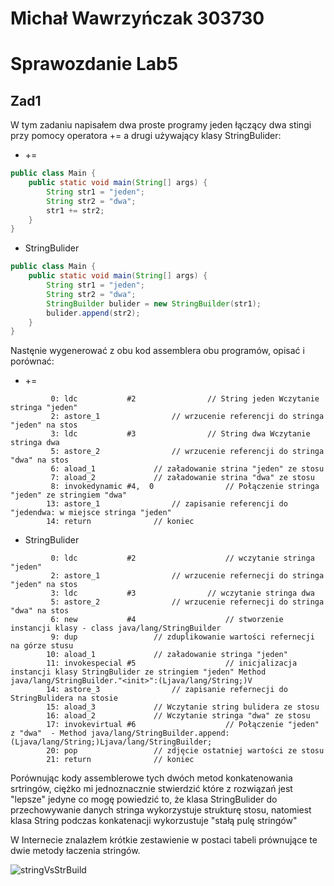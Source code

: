 # Michał Wawrzyńczak 303730
# Sprawozdanie Lab5

## Zad1
W tym zadaniu napisałem dwa proste programy jeden łączący dwa stingi przy pomocy operatora += a drugi używający klasy StringBulider:

- +=
```java
public class Main {
    public static void main(String[] args) {
        String str1 = "jeden";
        String str2 = "dwa";
        str1 += str2;
    }
}
```

- StringBulider
```java
public class Main {
    public static void main(String[] args) {
        String str1 = "jeden";
        String str2 = "dwa";
        StringBuilder bulider = new StringBuilder(str1);
        bulider.append(str2);
    }
}
```

Nastęnie wygenerować z obu kod assemblera obu programów, opisać i porównać: 

- +=
```
    	 0: ldc           #2            	// String jeden Wczytanie stringa "jeden"
         2: astore_1				// wrzucenie referencji do stringa "jeden" na stos
         3: ldc           #3              	// String dwa Wczytanie stringa dwa
         5: astore_2				// wrzucenie referencji do stringa "dwa" na stos
         6: aload_1				// załadowanie strina "jeden" ze stosu
         7: aload_2				// załadowanie strina "dwa" ze stosu
         8: invokedynamic #4,  0              	// Połączenie stringa "jeden" ze stringiem "dwa"
        13: astore_1				// zapisanie referencji do "jedendwa: w miejsce stringa "jeden"
        14: return				// koniec    
```

- StringBulider
```
         0: ldc           #2                  	// wczytanie stringa "jeden"
         2: astore_1				// wrzucenie refernecji do stringa "jeden" na stos
         3: ldc           #3            	// wczytanie stringa dwa
         5: astore_2				// wrzucenie refernecji do stringa "dwa" na stos
         6: new           #4                  	// stworzenie instancji klasy - class java/lang/StringBuilder
         9: dup					// zduplikowanie wartości refernecji na górze stusu
        10: aload_1				// załadowanie stringa "jeden"
        11: invokespecial #5                  	// inicjalizacja instancji klasy StringBulider ze stringiem "jeden" Method java/lang/StringBuilder."<init>":(Ljava/lang/String;)V
        14: astore_3				// zapisanie refernecji do StringBulidera na stosie
        15: aload_3				// Wczytanie string bulidera ze stosu
        16: aload_2				// Wczytanie stringa "dwa" ze stosu
        17: invokevirtual #6                 	// Połączenie "jeden" z "dwa"  - Method java/lang/StringBuilder.append:(Ljava/lang/String;)Ljava/lang/StringBuilder;
        20: pop					// zdjęcie ostatniej wartości ze stosu
        21: return				// koniec
```

Porównując kody assemblerowe tych dwóch metod konkatenowania srtringów, ciężko mi jednoznacznie stwierdzić które z rozwiązań
jest "lepsze" jedyne co mogę powiedzić to, że klasa StringBulider do przechowywanie danych stringa wykorzystuje strukturę
stosu, natomiest klasa String podczas konkatenacji wykorzustuje "stałą pulę stringów"

W Internecie znalazłem krótkie zestawienie w postaci tabeli prównujące te dwie metody łaczenia stringów.

![stringVsStrBuild](/uploads/3b954bfd35af522fc86ee4771d6bca61/stringVsStrBuild.png)
